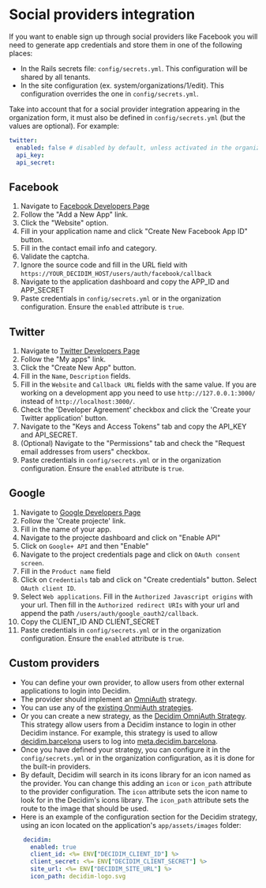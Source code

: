 # Social providers integration

If you want to enable sign up through social providers like Facebook you will need to generate app credentials and store them in one of the following places:

- In the Rails secrets file: `config/secrets.yml`. This configuration will be shared by all tenants.
- In the site configuration (ex. system/organizations/1/edit). This configuration overrides the one in `config/secrets.yml`.

Take into account that for a social provider integration appearing in the organization form, it must also be defined in `config/secrets.yml` (but the values are optional). For example:

```yaml
twitter:
  enabled: false # disabled by default, unless activated in the organization
  api_key:
  api_secret:
```

## Facebook

1. Navigate to [Facebook Developers Page](https://developers.facebook.com/)
1. Follow the "Add a New App" link.
1. Click the "Website" option.
1. Fill in your application name and click "Create New Facebook App ID" button.
1. Fill in the contact email info and category.
1. Validate the captcha.
1. Ignore the source code and fill in the URL field with `https://YOUR_DECIDIM_HOST/users/auth/facebook/callback`
1. Navigate to the application dashboard and copy the APP_ID and APP_SECRET
1. Paste credentials in `config/secrets.yml` or in the organization configuration. Ensure the `enabled` attribute is `true`.

## Twitter

1. Navigate to [Twitter Developers Page](https://dev.twitter.com/)
1. Follow the "My apps" link.
1. Click the "Create New App" button.
1. Fill in the `Name`, `Description` fields.
1. Fill in the `Website` and `Callback URL` fields with the same value. If you are working on a development app you need to use `http://127.0.0.1:3000/` instead of `http://localhost:3000/`.
1. Check the 'Developer Agreement' checkbox and click the 'Create your Twitter application' button.
1. Navigate to the "Keys and Access Tokens" tab and copy the API_KEY and API_SECRET.
1. (Optional) Navigate to the "Permissions" tab and check the "Request email addresses from users" checkbox.
1. Paste credentials in `config/secrets.yml` or in the organization configuration. Ensure the `enabled` attribute is `true`.

## Google

1. Navigate to [Google Developers Page](https://console.developers.google.com)
1. Follow the 'Create projecte' link.
1. Fill in the name of your app.
1. Navigate to the projecte dashboard and click on "Enable API"
1. Click on `Google+ API` and then "Enable"
1. Navigate to the project credentials page and click on `OAuth consent screen`.
1. Fill in the `Product name` field
1. Click on `Credentials` tab and click on "Create credentials" button. Select `OAuth client ID`.
1. Select `Web applications`. Fill in the `Authorized Javascript origins` with your url. Then fill in the `Authorized redirect URIs` with your url and append the path `/users/auth/google_oauth2/callback`.
1. Copy the CLIENT_ID AND CLIENT_SECRET
1. Paste credentials in `config/secrets.yml` or in the organization configuration. Ensure the `enabled` attribute is `true`.

## Custom providers

- You can define your own provider, to allow users from other external applications to login into Decidim.
- The provider should implement an [OmniAuth](https://github.com/omniauth/omniauth) strategy.
- You can use any of the [existing OnmiAuth strategies](https://github.com/omniauth/omniauth/wiki/List-of-Strategies).
- Or you can create a new strategy, as the [Decidim OmniAuth Strategy](https://github.com/decidim/omniauth-decidim). This strategy allow users from a Decidim instance to login in other Decidim instance. For example, this strategy is used to allow [decidim.barcelona](https://decidim.barcelona) users to log into [meta.decidim.barcelona](https://meta.decidim.barcelona).
- Once you have defined your strategy, you can configure it in the `config/secrets.yml` or in the organization configuration, as it is done for the built-in providers.
- By default, Decidim will search in its icons library for an icon named as the provider. You can change this adding an `icon` or `icon_path` attribute to the provider configuration. The `icon` attribute sets the icon name to look for in the Decidim's icons library. The `icon_path` attribute sets the route to the image that should be used.
- Here is an example of the configuration section for the Decidim strategy, using an icon located on the application's `app/assets/images` folder:

```yaml
    decidim:
      enabled: true
      client_id: <%= ENV["DECIDIM_CLIENT_ID"] %>
      client_secret: <%= ENV["DECIDIM_CLIENT_SECRET"] %>
      site_url: <%= ENV["DECIDIM_SITE_URL"] %>
      icon_path: decidim-logo.svg
```
